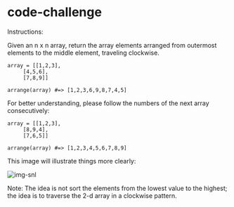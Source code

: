 # code-challenge

Instructions:

Given an n x n array, return the array elements arranged from outermost elements to the middle element, traveling clockwise.

```
array = [[1,2,3],
	 [4,5,6],
	 [7,8,9]]

arrange(array) #=> [1,2,3,6,9,8,7,4,5]
```

For better understanding, please follow the numbers of the next array consecutively:

```
array = [[1,2,3],
	 [8,9,4],
	 [7,6,5]]

arrange(array) #=> [1,2,3,4,5,6,7,8,9]
```
This image will illustrate things more clearly:
  
![img-snl](https://user-images.githubusercontent.com/71165417/93446840-428ddc00-f904-11ea-8605-112792dc61f6.png)


Note: The idea is not sort the elements from the lowest value to the highest; the idea is to traverse the 2-d array in a clockwise pattern.

